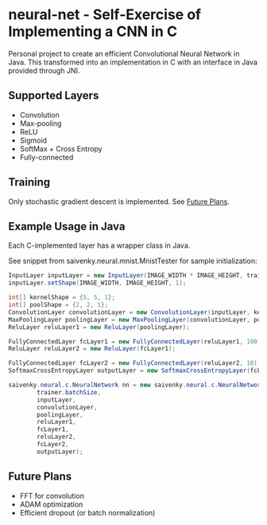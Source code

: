 # neural-net - Self-Exercise of Implementing a CNN in C

Personal project to create an efficient Convolutional Neural Network in Java.
This transformed into an implementation in C with an interface in Java provided
through JNI.

## Supported Layers
- Convolution
- Max-pooling
- ReLU
- Sigmoid
- SoftMax + Cross Entropy
- Fully-connected

## Training
Only stochastic gradient descent is implemented. See [Future Plans](#future-plans).

## Example Usage in Java
Each C-implemented layer has a wrapper class in Java.

See snippet from saivenky.neural.mnist.MnistTester for sample initialization:

```java
InputLayer inputLayer = new InputLayer(IMAGE_WIDTH * IMAGE_HEIGHT, trainer.batchSize);
inputLayer.setShape(IMAGE_WIDTH, IMAGE_HEIGHT, 1);

int[] kernelShape = {5, 5, 1};
int[] poolShape = {2, 2, 1};
ConvolutionLayer convolutionLayer = new ConvolutionLayer(inputLayer, kernelShape, 20, 0);
MaxPoolingLayer poolingLayer = new MaxPoolingLayer(convolutionLayer, poolShape, 2);
ReluLayer reluLayer1 = new ReluLayer(poolingLayer);

FullyConnectedLayer fcLayer1 = new FullyConnectedLayer(reluLayer1, 100);
ReluLayer reluLayer2 = new ReluLayer(fcLayer1);

FullyConnectedLayer fcLayer2 = new FullyConnectedLayer(reluLayer2, 10);
SoftmaxCrossEntropyLayer outputLayer = new SoftmaxCrossEntropyLayer(fcLayer2, trainer.batchSize);

saivenky.neural.c.NeuralNetwork nn = new saivenky.neural.c.NeuralNetwork(
        trainer.batchSize,
        inputLayer,
        convolutionLayer,
        poolingLayer,
        reluLayer1,
        fcLayer1,
        reluLayer2,
        fcLayer2,
        outputLayer);
```

## Future Plans
- FFT for convolution
- ADAM optimization
- Efficient dropout (or batch normalization)
